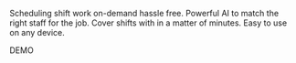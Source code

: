 Scheduling shift work on-demand hassle free. Powerful AI to match the right staff for the job. Cover shifts with in a matter of minutes. Easy to use on any device.

DEMO
